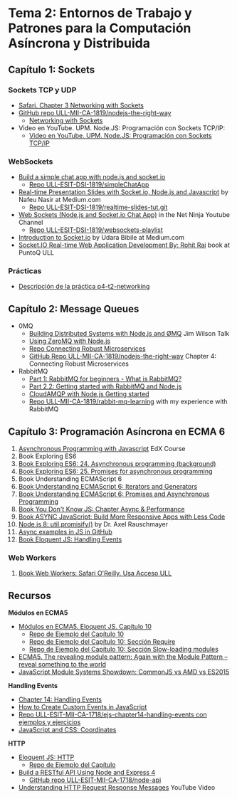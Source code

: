 # Tema 2: Entornos de Trabajo y Patrones para la Computación Asíncrona y Distribuida

## Capítulo 1: Sockets

### Sockets TCP y UDP

* [Safari. Chapter 3 Networking with Sockets](https://proquest-safaribooksonline-com.accedys2.bbtk.ull.es/book/web-development/9781680505344/part-idot-getting-up-to-speed-on-nodedotjs-8/chp_networking_html)
* [GitHub repo ULL-MII-CA-1819/nodejs-the-right-way](https://github.com/ULL-MII-CA-1819/nodejs-the-right-way)
  * [Networking with Sockets](https://github.com/ULL-MII-CA-1819/nodejs-the-right-way/tree/master/networking-with-sockets-chapter-3)
* Video en YouTube. UPM. Node.JS: Programación con Sockets TCP/IP:
  * [Video en YouTube. UPM. Node.JS: Programación con Sockets TCP/IP](https://youtu.be/UjH7hw9fWWQ)

### WebSockets

* [Build a simple chat app with node.js and socket.io](https://medium.com/@noufel.gouirhate/build-a-simple-chat-app-with-node-js-and-socket-io-ea716c093088)
  - [Repo ULL-ESIT-DSI-1819/simpleChatApp](https://github.com/ULL-ESIT-DSI-1819/simpleChatApp)
* [Real-time Presentation Slides with Socket.io, Node.js and Javascript](https://medium.com/@nafeunasir/real-time-presentation-slides-with-socket-io-express-node-js-and-javascript-cf08a95ff098) by Nafeu Nasir at Medium.com
  - [Repo ULL-ESIT-DSI-1819/realtime-slides-tut.git](https://github.com/ULL-ESIT-DSI-1819/realtime-slides-tut.git)
* [Web Sockets (Node.js and Socket.io Chat App)](https://www.youtube.com/playlist?list=PL4cUxeGkcC9i4V-_ZVwLmOusj8YAUhj_9) in the Net Ninja Youtube Channel
  - [Repo ULL-ESIT-DSI-1819/websockets-playlist](https://github.com/ULL-ESIT-DSI-1819/websockets-playlist)
* [Introduction to Socket.io](https://medium.com/@chathuranga94/introduction-to-socket-io-600025322cd2) by Udara Bibile at Medium.com
* [Socket.IO Real-time Web Application Development By: Rohit Rai](https://proquest-safaribooksonline-com.accedys2.bbtk.ull.es/9781782160786) book at PuntoQ ULL

### Prácticas

* [Descripción de la práctica p4-t2-networking](practicas/p4-t2-networking)

## Capítulo 2: Message Queues

* 0MQ
  * [Building Distributed Systems with Node.js and ØMQ](https://github.com/ULL-MII-CA-1819/node-zmq-talk) Jim Wilson Talk
  * [Using ZeroMQ with Node.js](https://rastating.github.io/using-zeromq-with-node-js/)
  * [Repo Connecting Robust Microservices](https://github.com/ULL-MII-CA-1819/nodejs-the-right-way)
  * [GitHub Repo ULL-MII-CA-1819/nodejs-the-right-way](https://github.com/ULL-MII-CA-1819/nodejs-the-right-way/tree/master/connecting-robust-microservices-chapter-4) Chapter 4: Connecting Robust Microservices
* RabbitMQ
  * [Part 1: RabbitMQ for beginners - What is RabbitMQ?](https://www.cloudamqp.com/blog/2015-05-18-part1-rabbitmq-for-beginners-what-is-rabbitmq.html)
  * [Part 2.2: Getting started with RabbitMQ and Node.js](https://www.cloudamqp.com/blog/2015-05-19-part2-2-rabbitmq-for-beginners_example-and-sample-code-node-js.html)
  * [CloudAMQP with Node.js Getting started](https://www.cloudamqp.com/docs/nodejs.html)
  * [Repo ULL-MII-CA-1819/rabbit-mq-learning](https://github.com/ULL-MII-CA-1819/rabbit-mq-learning) with my experience with RabbitMQ

## Capítulo 3: Programación Asíncrona en ECMA 6

1. [Asynchronous Programming with Javascript](https://courses.edx.org/courses/course-v1:Microsoft+DEV234x+1T2018a/course/) EdX Course
2. Book Exploring ES6
  1. [Book Exploring ES6: 24. Asynchronous programming (background) ](http://exploringjs.com/es6/ch_async.html)
  5. [Book Exploring ES6: 25. Promises for asynchronous programming](http://exploringjs.com/es6/ch_promises.html)
3. Book Understanding ECMAScript 6
  1. [Book Understanding ECMAScript 6: Iterators and Generators](https://leanpub.com/understandinges6/read#leanpub-auto-iterators-and-generators)
  4. [Book Understanding ECMAScript 6: Promises and Asynchronous Programming](https://leanpub.com/understandinges6/read#leanpub-auto-promises-and-asynchronous-programming)
7. [Book You Don't Know JS: Chapter Async & Performance](https://github.com/getify/You-Dont-Know-JS/blob/master/async%20&%20performance/README.md#you-dont-know-js-async--performance)
8. [Book ASYNC JavaScript: Build More Responsive Apps with Less Code](https://github.com/tain335/tain335/blob/master/books/Async%20JavaScript%20Build%20More%20Responsive%20Apps%20with%20Less%20Code.pdf)
9. [Node.js 8: util.promisify()](http://2ality.com/2017/05/util-promisify.html) by Dr. Axel Rauschmayer 
2. [Async examples in JS in GitHub](https://github.com/search?utf8=%E2%9C%93&q=async-examples+language%3Ajavascript&type=Repositories) 
6. [Book Eloquent JS: Handling Events](http://eloquentjavascript.net/14_event.html)

### Web Workers

1. [Book Web Workers: Safari O'Reilly. Usa Acceso ULL](http://proquest.safaribooksonline.com/book/programming/javascript/9781449322120/firstchapter)

## Recursos

**Módulos en ECMA5**

* [Módulos en ECMA5. Eloquent JS. Capítulo 10](http://eloquentjavascript.net/10_modules.html)
  - [Repo de Ejemplo del Capítulo 10](https://github.com/ULL-ESIT-MII-CA-1718/ejs-chapter10-modules)
  - [Repo de Ejemplo del Capítulo 10: Sección Require](https://github.com/ULL-ESIT-MII-CA-1718/ejs-chapter10-modules/tree/master/require)
  - [Repo de Ejemplo del Capítulo 10: Sección Slow-loading modules](https://github.com/ULL-ESIT-MII-CA-1718/ejs-chapter10-modules/tree/master/slow-loading-modules)
* [ECMA5. The revealing module pattern: Again with the Module Pattern – reveal something to the world](http://christianheilmann.com/2007/08/22/again-with-the-module-pattern-reveal-something-to-the-world/)
* [JavaScript Module Systems Showdown: CommonJS vs AMD vs ES2015](https://auth0.com/blog/javascript-module-systems-showdown/)

**Handling Events**

* [Chapter 14: Handling Events](http://eloquentjavascript.net/14_event.html)
* [How to Create Custom Events in JavaScript](https://www.sitepoint.com/javascript-custom-events/)
* [Repo ULL-ESIT-MII-CA-1718/ejs-chapter14-handling-events con ejemplos y ejercicios](https://github.com/ULL-ESIT-MII-CA-1718/ejs-chapter14-handling-events)
* [JavaScript and CSS: Coordinates](https://javascript.info/coordinates)

**HTTP**

* [Eloquent JS: HTTP](http://eloquentjavascript.net/17_http.html)
  - [Repo de Ejemplo del Capítulo](https://github.com/ULL-ESIT-MII-CA-1718/ejs-chapter17-HTTP)
* [Build a RESTful API Using Node and Express 4](https://scotch.io/tutorials/build-a-restful-api-using-node-and-express-4)
  - [GitHub repo ULL-ESIT-MII-CA-1718/node-api](https://github.com/ULL-ESIT-MII-CA-1718/node-api)
* [Understanding HTTP Request Response Messages](https://youtu.be/sxiRFwQ1RJ4) YouTube Video